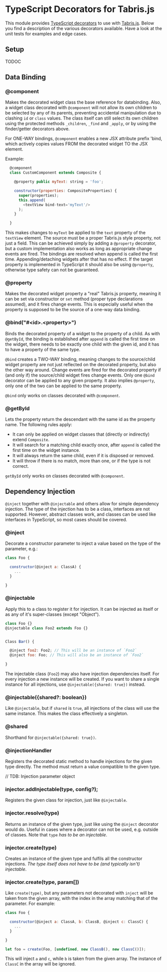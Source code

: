 # TypeScript Decorators for Tabris.js

This module provides [TypeScript decorators](http://www.typescriptlang.org/docs/handbook/decorators.html) to use with [Tabris.js](http://tabrisjs.com). Below you find a description of the various decorators available. Have a look at the unit tests for examples and edge cases.

## Setup

TODOC

## Data Binding

### @component

Makes the decorated widget class the base reference for databinding. Also, a widget class decorated with `@component` will not allow its own children to be selected by any of its parents, preventing accidental manipulation due to clashing `id` or `class` values. The class itself can still select its own children using the protected methods `_children`, `_find` and `_apply`, or by using the finder/getter decorators above.

For ONE-WAY bindings, `@component` enables a new JSX attribute prefix 'bind, which actively copies values FROM the decorated widget TO the JSX element.

Example:

```js
  @component
  class CustomComponent extends Composite {

    @property public myText: string = 'foo';

    constructor(properties: CompositeProperties) {
      super(properties);
      this.append(
        <textView bind-text='myText'/>
      );
    }

  }
```

This makes changes to `myText` be applied to the `text` property of the `textView` element. The source must be a proper Tabris.js style property, not just a field. This can be achieved simply by adding a `@property` decorator, but a custom implementation also works as long as appropriate change events are fired. The bindings are resolved when append is called the first time. Appending/detaching widgets after that has no effect. If the target property is implemented in TypeScript it should also be using  `@property`, otherwise type safety can not be guaranteed.

### @property

Makes the decorated widget property a "real" Tabris.js property, meaning it can be set via constructor or `set` method (proper type declarations assumed), and it fires change events. This is especially useful when the property is supposed to be the source of a one-way data binding.

### @bind("#\<id\>.\<property\>")

Binds the decorated property of a widget to the property of a child. As with `@getById`, the binding is established after `append` is called the first time on the widget, there needs to be exactly one child with the given id, and it has to have a property of the same type.

`@bind` creates a TWO-WAY binding, meaning changes to the source/child widget property are not just reflected on the decorated property, but also the other way around. Change events are fired for the decorated property if (and only if) the source/child widget fires change events. Only one `@bind` decorator can be applied to any given property. It also implies `@property`, only one of the two can be applied to the same property.

`@bind` only works on classes decorated with `@component`.

### @getById

Lets the property return the descendant with the same id as the property name. The following rules apply:

 * It can only be applied on widget classes that (directly or indirectly) extend `Composite`.
 * It will search for a matching child exactly once, after `append` is called the first time on the widget instance.
 * It will always return the same child, even if it is disposed or removed.
 * It will throw if there is no match, more than one, or if the type is not correct.

`getById` only works on classes decorated with `@component`.

## Dependency Injection

`@inject` together with `@injectable` and others allow for simple dependency injection. The type of the injection has to be a class, interfaces are not supported. However, abstract classes work, and classes can be used like interfaces in TypeScript, so most cases should be covered.

### @inject

Decorate a constructor parameter to inject a value based on the type of the parameter, e.g.:

```js
class Foo {

  constructor(@inject a: ClassA) {
    ...
  }

}
```

### @injectable

Apply this to a class to register it for injection. It can be injected as itself or as any of it's super-classes (except "Object").

```js
class Foo {}
@injectable class Foo2 extends Foo {}


Class Bar() {

  @inject foo2: Foo2; // This will be an instance of `Foo2`
  @inject foo: Foo; // This will also be an instance of `Foo2`

}

```

The injectable class (`Foo2`) may also have injection dependencies itself. For every injection a new instance will be created. If you want to share a single instance for all injections, use `@injectable({shared: true})` instead.

### @injectable({shared?: boolean})

Like `@injectable`, but if `shared` is `true`, all injections of the class will use the same instance. This makes the class effectively a singleton.

### @shared

Shorthand for `@injectable({shared: true})`.

### @injectionHandler

Registers the decorated static method to handle injections for the given type directly. The method must return a value compatible to the given type.

// TDB: Injection parameter object

### injector.addInjectable(type, config?);

Registers the given class for injection, just like `@injectable`.

### injector.resolve(type)

Returns an instance of the given type, just like using the `@inject` decorator would do. Useful in cases where a decorator can not be used, e.g. outside of classes. Note that `type` *has to be an injectable*.

### injector.create(type)

Creates an instance of the given type and fulfils all the constructor injections. *The type itself does not have to be (and typically isn't) injectable*.

### injector.create(type, param[])

Like `create(type)`, but any parameters not decorated with `inject` will be taken from the given array, with the index in the array matching that of the parameter. For example:

```js
class Foo {

  constructor(@inject a: ClassA, b: ClassB, @inject c: ClassC) {
    ...
  }

}

let foo = create(Foo, [undefined, new ClassB(), new ClassC()]);
```

This will inject `a` and `c`, while `b` is taken from the given array. The instance of `ClassC` in the array will be ignored.
